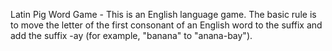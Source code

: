 Latin Pig Word Game - This is an English language game. The basic rule is to move the letter of the first consonant of an English word to the suffix and add the suffix -ay (for example, "banana" to "anana-bay"). 
